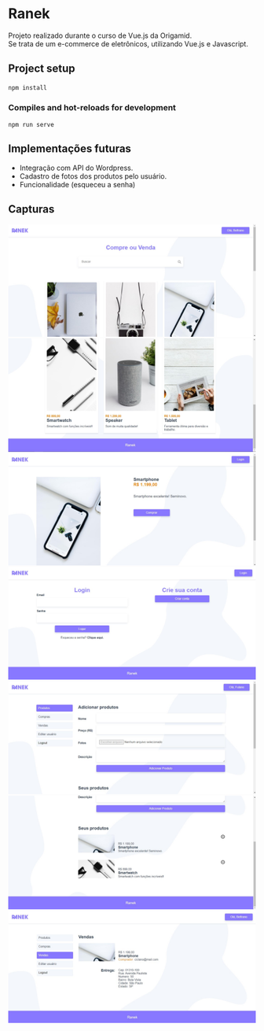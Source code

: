 # Ranek

Projeto realizado durante o curso de Vue.js da Origamid.  
Se trata de um e-commerce de eletrônicos, utilizando Vue.js e Javascript.

## Project setup
```
npm install
```
### Compiles and hot-reloads for development
```
npm run serve
```

## Implementações futuras
- Integração com API do Wordpress.
- Cadastro de fotos dos produtos pelo usuário.
- Funcionalidade (esqueceu a senha)
## Capturas 

![Home1](./src/assets/readme/home1.jpg)
![Home2](./src/assets/readme/home2.jpg)
![Produto](./src/assets/readme/produto.jpg)
![Login](./src/assets/readme/login.jpg)
![Adicionar](./src/assets/readme/adicionar.jpg)
![Seus](./src/assets/readme/seus.jpg)
![Venda](./src/assets/readme/vendas.jpg)